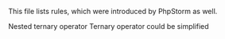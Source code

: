 This file lists rules, which were introduced by PhpStorm as well.

Nested ternary operator
Ternary operator could be simplified
